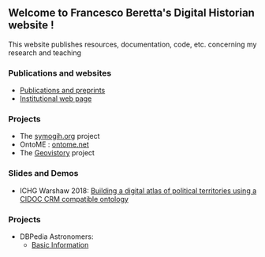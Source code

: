 ## Welcome to Francesco Beretta's Digital Historian website !


This website publishes resources, documentation, code, etc. concerning my research and teaching


### Publications and websites

 - [Publications and preprints](https://halshs.archives-ouvertes.fr/search/index/q/%2A/authIdHal_s/francesco-beretta/sort/producedDate_tdate+desc/)
 - [Institutional web page](http://larhra.ish-lyon.cnrs.fr/membre/76)

### Projects

- The <a href="http://symogih.org" target="_blank">symogih.org</a> project
- OntoME : <a href="https://ontome.net" target="_blank">ontome.net</a>
- The <a href="https://www.geovistory.org" target="_blank">Geovistory</a> project

### Slides and Demos

- ICHG Warshaw 2018: <a href="https://historian.digital/conferences_slides/20220131-IH_PAN/slides.html" target="_blank">Building a digital atlas of political territories using a CIDOC CRM compatible ontology</a>

### Projects

- DBPedia Astronomers:
    - <a href="https://historian.digital/astronomers/dbpedia_basic_information.html" target="_blank">Basic Information</a>